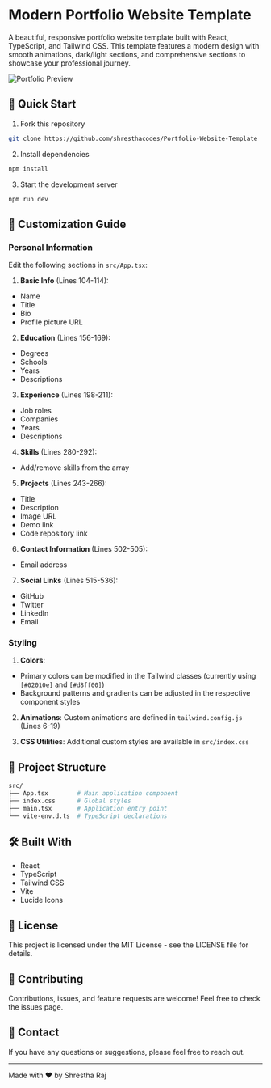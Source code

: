 # Modern Portfolio Website Template

A beautiful, responsive portfolio website template built with React, TypeScript, and Tailwind CSS. This template features a modern design with smooth animations, dark/light sections, and comprehensive sections to showcase your professional journey.

![Portfolio Preview](https://source.unsplash.com/random/1200x630?portfolio&sig=1)

## 🚀 Quick Start

1. Fork this repository

```bash
git clone https://github.com/shresthacodes/Portfolio-Website-Template
```

2. Install dependencies

```bash
npm install
```

3. Start the development server

```bash
npm run dev
```

## 🎨 Customization Guide

### Personal Information

Edit the following sections in `src/App.tsx`:

1. **Basic Info** (Lines 104-114):

- Name
- Title
- Bio
- Profile picture URL

2. **Education** (Lines 156-169):

- Degrees
- Schools
- Years
- Descriptions

3. **Experience** (Lines 198-211):

- Job roles
- Companies
- Years
- Descriptions

4. **Skills** (Lines 280-292):

- Add/remove skills from the array

5. **Projects** (Lines 243-266):

- Title
- Description
- Image URL
- Demo link
- Code repository link

6. **Contact Information** (Lines 502-505):

- Email address

7. **Social Links** (Lines 515-536):

- GitHub
- Twitter
- LinkedIn
- Email

### Styling

1. **Colors**:

- Primary colors can be modified in the Tailwind classes (currently using `[#02010e]` and `[#d8ff00]`)
- Background patterns and gradients can be adjusted in the respective component styles

2. **Animations**:
   Custom animations are defined in `tailwind.config.js` (Lines 6-19)

3. **CSS Utilities**:
   Additional custom styles are available in `src/index.css`

## 📁 Project Structure

```bash
src/
├── App.tsx        # Main application component
├── index.css      # Global styles
├── main.tsx       # Application entry point
└── vite-env.d.ts  # TypeScript declarations
```

## 🛠️ Built With

- React
- TypeScript
- Tailwind CSS
- Vite
- Lucide Icons

## 📝 License

This project is licensed under the MIT License - see the LICENSE file for details.

## 🤝 Contributing

Contributions, issues, and feature requests are welcome! Feel free to check the issues page.

## 📧 Contact

If you have any questions or suggestions, please feel free to reach out.

---

Made with ❤️ by Shrestha Raj
